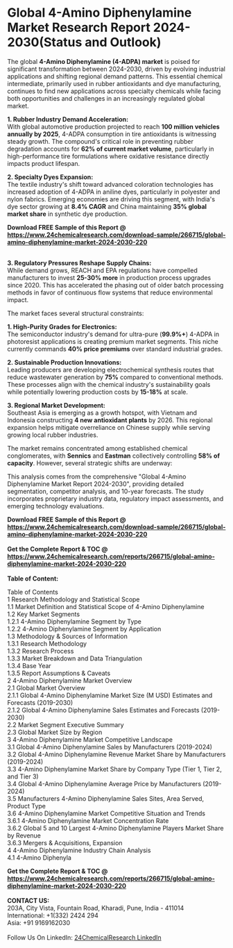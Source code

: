 <h1>Global 4-Amino Diphenylamine Market Research Report 2024-2030(Status and Outlook)</h1><p>The global <strong>4-Amino Diphenylamine (4-ADPA) market</strong> is poised for significant transformation between 2024-2030, driven by evolving industrial applications and shifting regional demand patterns. This essential chemical intermediate, primarily used in rubber antioxidants and dye manufacturing, continues to find new applications across specialty chemicals while facing both opportunities and challenges in an increasingly regulated global market.</p><p><strong>1. Rubber Industry Demand Acceleration:</strong><br>
With global automotive production projected to reach <strong>100 million vehicles annually by 2025</strong>, 4-ADPA consumption in tire antioxidants is witnessing steady growth. The compound's critical role in preventing rubber degradation accounts for <strong>62% of current market volume</strong>, particularly in high-performance tire formulations where oxidative resistance directly impacts product lifespan.</p><p><strong>2. Specialty Dyes Expansion:</strong><br>
The textile industry's shift toward advanced coloration technologies has increased adoption of 4-ADPA in aniline dyes, particularly in polyester and nylon fabrics. Emerging economies are driving this segment, with India's dye sector growing at <strong>8.4% CAGR</strong> and China maintaining <strong>35% global market share</strong> in synthetic dye production.</p><div><b>Download FREE Sample of this Report @ 
            <a href="https://www.24chemicalresearch.com/download-sample/266715/global-amino-diphenylamine-market-2024-2030-220">
            https://www.24chemicalresearch.com/download-sample/266715/global-amino-diphenylamine-market-2024-2030-220</a></b></div><br><p><strong>3. Regulatory Pressures Reshape Supply Chains:</strong><br>
While demand grows, REACH and EPA regulations have compelled manufacturers to invest <strong>25-30% more</strong> in production process upgrades since 2020. This has accelerated the phasing out of older batch processing methods in favor of continuous flow systems that reduce environmental impact.</p><p>The market faces several structural constraints:</p><p><strong>1. High-Purity Grades for Electronics:</strong><br>
The semiconductor industry's demand for ultra-pure (<strong>99.9%+</strong>) 4-ADPA in photoresist applications is creating premium market segments. This niche currently commands <strong>40% price premiums</strong> over standard industrial grades.</p><p><strong>2. Sustainable Production Innovations:</strong><br>
Leading producers are developing electrochemical synthesis routes that reduce wastewater generation by <strong>75%</strong> compared to conventional methods. These processes align with the chemical industry's sustainability goals while potentially lowering production costs by <strong>15-18%</strong> at scale.</p><p><strong>3. Regional Market Development:</strong><br>
Southeast Asia is emerging as a growth hotspot, with Vietnam and Indonesia constructing <strong>4 new antioxidant plants</strong> by 2026. This regional expansion helps mitigate overreliance on Chinese supply while serving growing local rubber industries.</p><p>The market remains concentrated among established chemical conglomerates, with <strong>Sennics</strong> and <strong>Eastman</strong> collectively controlling <strong>58% of capacity</strong>. However, several strategic shifts are underway:</p><p>This analysis comes from the comprehensive "Global 4-Amino Diphenylamine Market Report 2024-2030", providing detailed segmentation, competitor analysis, and 10-year forecasts. The study incorporates proprietary industry data, regulatory impact assessments, and emerging technology evaluations.</p><div><b>Download FREE Sample of this Report @ 
            <a href="https://www.24chemicalresearch.com/download-sample/266715/global-amino-diphenylamine-market-2024-2030-220">
            https://www.24chemicalresearch.com/download-sample/266715/global-amino-diphenylamine-market-2024-2030-220</a></b></div><br><div><b>Get the Complete Report & TOC @ 
            <a href="https://www.24chemicalresearch.com/reports/266715/global-amino-diphenylamine-market-2024-2030-220">
            https://www.24chemicalresearch.com/reports/266715/global-amino-diphenylamine-market-2024-2030-220</a></b></div><br>
            <b>Table of Content:</b><p>Table of Contents<br />
1 Research Methodology and Statistical Scope<br />
1.1 Market Definition and Statistical Scope of 4-Amino Diphenylamine<br />
1.2 Key Market Segments<br />
1.2.1 4-Amino Diphenylamine Segment by Type<br />
1.2.2 4-Amino Diphenylamine Segment by Application<br />
1.3 Methodology & Sources of Information<br />
1.3.1 Research Methodology<br />
1.3.2 Research Process<br />
1.3.3 Market Breakdown and Data Triangulation<br />
1.3.4 Base Year<br />
1.3.5 Report Assumptions & Caveats<br />
2 4-Amino Diphenylamine Market Overview<br />
2.1 Global Market Overview<br />
2.1.1 Global 4-Amino Diphenylamine Market Size (M USD) Estimates and Forecasts (2019-2030)<br />
2.1.2 Global 4-Amino Diphenylamine Sales Estimates and Forecasts (2019-2030)<br />
2.2 Market Segment Executive Summary<br />
2.3 Global Market Size by Region<br />
3 4-Amino Diphenylamine Market Competitive Landscape<br />
3.1 Global 4-Amino Diphenylamine Sales by Manufacturers (2019-2024)<br />
3.2 Global 4-Amino Diphenylamine Revenue Market Share by Manufacturers (2019-2024)<br />
3.3 4-Amino Diphenylamine Market Share by Company Type (Tier 1, Tier 2, and Tier 3)<br />
3.4 Global 4-Amino Diphenylamine Average Price by Manufacturers (2019-2024)<br />
3.5 Manufacturers 4-Amino Diphenylamine Sales Sites, Area Served, Product Type<br />
3.6 4-Amino Diphenylamine Market Competitive Situation and Trends<br />
3.6.1 4-Amino Diphenylamine Market Concentration Rate<br />
3.6.2 Global 5 and 10 Largest 4-Amino Diphenylamine Players Market Share by Revenue<br />
3.6.3 Mergers & Acquisitions, Expansion<br />
4 4-Amino Diphenylamine Industry Chain Analysis<br />
4.1 4-Amino Diphenyla</p><div><b>Get the Complete Report & TOC @ 
            <a href="https://www.24chemicalresearch.com/reports/266715/global-amino-diphenylamine-market-2024-2030-220">
            https://www.24chemicalresearch.com/reports/266715/global-amino-diphenylamine-market-2024-2030-220</a></b></div><br><b>CONTACT US:</b><br>
            203A, City Vista, Fountain Road, Kharadi, Pune, India - 411014<br>
            International: +1(332) 2424 294<br>
            Asia: +91 9169162030 <br><br>
            Follow Us On LinkedIn: <a href="https://www.linkedin.com/company/24chemicalresearch/">24ChemicalResearch LinkedIn</a>
